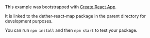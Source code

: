 This example was bootstrapped with [Create React App](https://github.com/facebook/create-react-app).

It is linked to the dether-react-map package in the parent directory for development purposes.

You can run `npm install` and then `npm start` to test your package.

